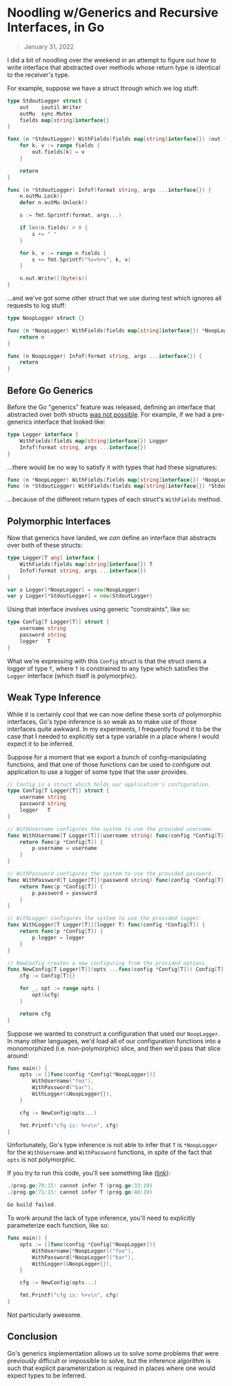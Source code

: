 # Noodling w/Generics and Recursive Interfaces, in Go

> January 31, 2022

I did a bit of noodling over the weekend in an attempt to figure out
how to write interface that abstracted over methods whose return
type is identical to the receiver's type.

For example, suppose we have a struct through which we log stuff:

```go
type StdoutLogger struct {
	out    ioutil.Writer
	outMu  sync.Mutex
	fields map[string]interface{}
}

func (n *StdoutLogger) WithFields(fields map[string]interface{}) (out *StdoutLogger) {
	for k, v := range fields {
		out.fields[k] = v
	}

	return
}

func (n *StdoutLogger) Infof(format string, args ...interface{}) {
	n.outMu.Lock()
	defer n.outMu.Unlock()

	s := fmt.Sprintf(format, args...)

	if len(n.fields) > 0 {
		s += " "
	}

	for k, v := range n.fields {
		s += fmt.Sprintf("%s=%+v", k, v)
	}

	n.out.Write([]byte(s))
}
```

...and we've got some other struct that we use during test which
ignores all requests to log stuff:

```go
type NoopLogger struct {}

func (n *NoopLogger) WithFields(fields map[string]interface{}) *NoopLogger {
	return n
}

func (n NoopLogger) Infof(format string, args ...interface{}) {
	return
}
```

## Before Go Generics

Before the Go "generics" feature was released, defining an interface
that abstracted over both structs [was not possible][1]. For 
example, if we had a pre-generics interface that looked like:

```go
type Logger interface {
	WithFields(fields map[string]interface{}) Logger
	Infof(format string, args ...interface{})
}
```

...there would be no way to satisfy it with types that had these
signatures:

```go
func (n *NoopLogger) WithFields(fields map[string]interface{}) *NoopLogger
func (n *StdoutLogger) WithFields(fields map[string]interface{}) *StdoutLogger
```

...because of the different return types of each struct's 
`WithFields` method.

## Polymorphic Interfaces

Now that generics have landed, we _can_ define an interface that 
abstracts over both of these structs:

```go
type Logger[T any] interface {
	WithFields(fields map[string]interface{}) T
	Infof(format string, args ...interface{})
}

var x Logger[*NoopLogger] = new(NoopLogger)
var y Logger[*StdoutLogger] = new(StdoutLogger)
```

Using that interface involves using generic "constraints", like so:

```go
type Config[T Logger[T]] struct {
	username string
	password string
	logger   T
}
```

What we're expressing with this `Config` struct is that the struct
owns a logger of type `T`, where `T` is constrained to any type
which satisfies the `Logger` interface (which itself is
polymorphic).

## Weak Type Inference

While it is certainly cool that we can now define these sorts of
polymorphic interfaces, Go's type inference is so weak as to make
use of those interfaces quite awkward. In my experiments, I 
frequently found it to be the case that I needed to explicitly set a 
type variable in a place where I would expect it to be inferred.

Suppose for a moment that we export a bunch of config-manipulating 
functions, and that one of those functions can be used to configure 
out application to use a logger of some type that the user provides.

```go
// Config is a struct which holds our application's configuration.
type Config[T Logger[T]] struct {
	username string
	password string
	logger   T
}

// WithUsername configures the system to use the provided username.
func WithUsername[T Logger[T]](username string) func(config *Config[T]) {
	return func(p *Config[T]) {
		p.username = username
	}
}

// WithPassword configures the system to use the provided password.
func WithPassword[T Logger[T]](password string) func(config *Config[T]) {
	return func(p *Config[T]) {
		p.password = password
	}
}

// WithLogger configures the system to use the provided logger.
func WithLogger[T Logger[T]](logger T) func(config *Config[T]) {
	return func(p *Config[T]) {
		p.logger = logger
	}
}

// NewConfig creates a new configuring from the provided options.
func NewConfig[T Logger[T]](opts ...func(config *Config[T])) Config[T] {
	cfg := Config[T]{}

	for _, opt := range opts {
		opt(&cfg)
	}

	return cfg
}
```

Suppose we wanted to construct a configuration that used our 
`NoopLogger`. In many other languages, we'd load all of our 
configuration functions into a monomorphized (i.e. non-polymorphic) 
slice, and then we'd pass that slice around:

```go
func main() {
	opts := []func(config *Config[*NoopLogger]){
		WithUsername("foo"),
		WithPassword("bar"),
		WithLogger(&NoopLogger{}),
	}

	cfg := NewConfig(opts...)

	fmt.Printf("cfg is: %+v\n", cfg)
}
```

Unfortunately, Go's type inference is not able to infer that `T` is 
`*NoopLogger` for the `WithUsername` and `WithPassword` functions, 
in spite of the fact that `opts` is not polymorphic.

If you try to run this code, you'll see something like ([link][2]):

```go
./prog.go:70:15: cannot infer T (prog.go:33:19)
./prog.go:71:15: cannot infer T (prog.go:40:19)

Go build failed.
```

To work around the lack of type inference, you'll need to explicitly
parameterize each function, like so:

```go
func main() {
	opts := []func(config *Config[*NoopLogger]){
		WithUsername[*NoopLogger]("foo"),
		WithPassword[*NoopLogger]("bar"),
		WithLogger(&NoopLogger{}),
	}

	cfg := NewConfig(opts...)

	fmt.Printf("cfg is: %+v\n", cfg)
}
```

Not particularly awesome.

## Conclusion

Go's generics implementation allows us to solve some problems that 
were previously difficult or impossible to solve, but the inference
algorithm is such that explicit parameterization is required in
places where one would expect types to be inferred.

[1]: https://tip.golang.org/doc/go1.17_spec#Interface_types
[2]: https://go.dev/play/p/sdb9qGPV7GI

